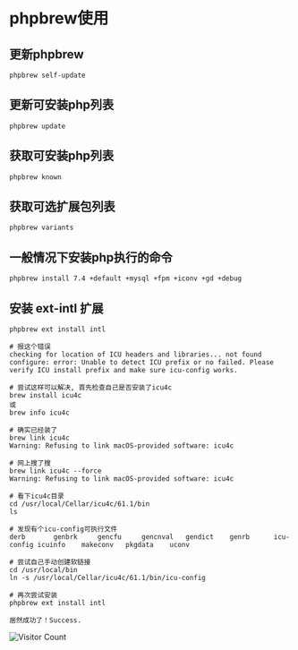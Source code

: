 # phpbrew使用

## 更新phpbrew
```
phpbrew self-update
```

## 更新可安装php列表
```
phpbrew update
```

## 获取可安装php列表
```
phpbrew known
```

## 获取可选扩展包列表
```
phpbrew variants
```

## 一般情况下安装php执行的命令
```
phpbrew install 7.4 +default +mysql +fpm +iconv +gd +debug
```

## 安装 ext-intl 扩展

```
phpbrew ext install intl

# 报这个错误
checking for location of ICU headers and libraries... not found
configure: error: Unable to detect ICU prefix or no failed. Please verify ICU install prefix and make sure icu-config works.

# 尝试这样可以解决, 首先检查自己是否安装了icu4c
brew install icu4c
或
brew info icu4c

# 确实已经装了
brew link icu4c
Warning: Refusing to link macOS-provided software: icu4c

# 网上搜了搜
brew link icu4c --force
Warning: Refusing to link macOS-provided software: icu4c

# 看下icu4c目录
cd /usr/local/Cellar/icu4c/61.1/bin
ls

# 发现有个icu-config可执行文件
derb       genbrk     gencfu     gencnval   gendict    genrb      icu-config icuinfo    makeconv   pkgdata    uconv

# 尝试自己手动创建软链接
cd /usr/local/bin
ln -s /usr/local/Cellar/icu4c/61.1/bin/icu-config

# 再次尝试安装
phpbrew ext install intl

居然成功了！Success.
```

![Visitor Count](https://profile-counter.glitch.me/liuyibao/count.svg)